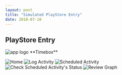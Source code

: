 ```yaml
---
layout: post
title: "Simulated PlayStore Entry"
date: 2018-07-10
---
```

## PlayStore Entry
<p align="left">
  <img src="{{site.baseurl}}/images/app_logo_red-web.png" alt="app logo">
  **Timebox**
</p>
<p align="left">
  <img src="{{site.baseurl}}/images/HomeScreen.png" alt="Home">
  <img src="{{site.baseurl}}/images/logActivity.png" alt="Log Activity">
  <img src="{{site.baseurl}}/images/scheduledActivity.png" alt="Scheduled Activity">
  <img src="{{site.baseurl}}/images/scheduledStatus.png" alt="Check Scheduled Activity's Status">
  <img src="{{site.baseurl}}/images/reviewGraph.png" alt="Review Graph">
</p>

